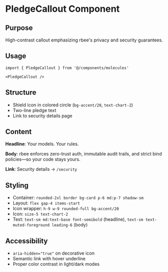 # PledgeCallout Component

## Purpose

High-contrast callout emphasizing rbee's privacy and security guarantees.

## Usage

```tsx
import { PledgeCallout } from '@/components/molecules'

<PledgeCallout />
```

## Structure

- Shield icon in colored circle (`bg-accent/20`, `text-chart-2`)
- Two-line pledge text
- Link to security details page

## Content

**Headline**: Your models. Your rules.

**Body**: rbee enforces zero-trust auth, immutable audit trails, and strict bind policies—so your code stays yours.

**Link**: Security details → `/security`

## Styling

- Container: `rounded-2xl border bg-card p-6 md:p-7 shadow-sm`
- Layout: `flex gap-4 items-start`
- Icon wrapper: `h-9 w-9 rounded-full bg-accent/20`
- Icon: `size-5 text-chart-2`
- Text: `text-sm md:text-base font-semibold` (headline), `text-sm text-muted-foreground leading-6` (body)

## Accessibility

- `aria-hidden="true"` on decorative icon
- Semantic link with hover underline
- Proper color contrast in light/dark modes
